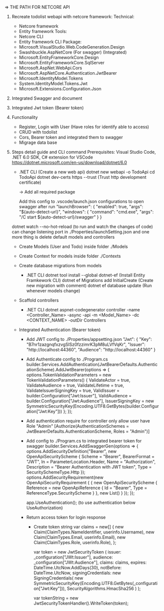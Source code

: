 => THE PATH FOR NETCORE API

1. Recreate todolist webapi with netcore framework:
   Technical:
   - Netcore framework
   - Entity framework
     Tools:
   - Netcore CLI
   - Entity framework CLI
     Package:
   - Microsoft.VisualStudio.Web.CodeGeneration.Design
   - Swashbuckle.AspNetCore (For swagger) (Integrated)
   - Microsoft.EntityFrameworkCore.Design
   - Microsoft.EntityFrameworkCore.SqlServer
   - Microsoft.AspNet.WebApi.Cors
   - Microsoft.AspNetCore.Authentication.JwtBearer
   - Microsoft.IdentityModel.Tokens
   - System.IdentityModel.Tokens.Jwt
   - Microsoft.Extensions.Configuration.Json
2. Integrated Swagger and document
3. Integrated Jwt token (Bearer token)
4. Functionality
   - Register, Login with User (Have roles for identify able to access)
   - CRUD with todolist
   - Cors, Bearer token and integrated them to swagger
   - Migrage data base
5. Steps detail guide and CLI command
   Prerequisites: Visual Studio Code, .NET 6.0 SDK, C# extension for VSCode
   https://dotnet.microsoft.com/en-us/download/dotnet/6.0

   - .NET CLI (Create a new web api)
     dotnet new webapi -o TodoApi
     cd TodoApi
     dotnet dev-certs https --trust (Trust http development certificate)

     -> Add all required package

     Add this config to .vscode/launch.json configurations to open swagger after run
     "launchBrowser": {
        "enabled": true,
        "args": "${auto-detect-url}",
        "windows": {
          "command": "cmd.exe",
          "args": "/C start ${auto-detect-url}/swagger"
        }
      }

   dotnet watch --no-hot-reload (to run and watch the changes of code)
   can change listening port in ./Properties/launchSetting.json
   and one more thing is delete default models and controllers

   - Create Models (User and Todo) inside folder ./Models
   - Create Context for models inside folder ./Contexts

   - Create database migrations from models

      * .NET CLI
     dotnet tool install --global dotnet-ef (Install Entity Framkework CLI)
     dotnet ef Migrations add InitialCreate (Create new migration with comment)
     dotnet ef database update (Run whenever models change)

    - Scaffold controllers
      * .NET CLI
      dotnet aspnet-codegenerator controller -name <Controller_Name> -async -api -m <Model_Name> -dc <CONTEXT_NAME> -outDir Controllers

    - Integrated Authentication (Bearer token)
      + Add JWT config to ./Properties/appsetting.json
        "Jwt": {
          "Key": "B7nr1zazgnqfxzvgSISz0fzzimrK3pM8uLVfVqKr",
          "Issuer": "http://localhost:44360",
          "Audience": "http://localhost:44360"
        }
      + Add Authenticate config to ./Program.cs
        builder.Services.AddAuthentication(JwtBearerDefaults.AuthenticationScheme).AddJwtBearer(options =>
        {
          options.TokenValidationParameters = new TokenValidationParameters()
          {
            ValidateActor = true,
            ValidateAudience = true,
            ValidateLifetime = true,
            ValidateIssuerSigningKey = true,
            ValidIssuer = builder.Configuration["Jwt:Issuer"],
            ValidAudience = builder.Configuration["Jwt:Audience"],
            IssuerSigningKey = new SymmetricSecurityKey(Encoding.UTF8.GetBytes(builder.Configuration["Jwt:Key"]))
          };
        });
      + Add authentication require for controller only allow user have Role "Admin"
        [Authorize(AuthenticationSchemes = JwtBearerDefaults.AuthenticationScheme, Roles = "Admin")]
      + Add config to ./Program.cs to integrated bearer token for swagger
        builder.Services.AddSwaggerGen(options =>
        {
          options.AddSecurityDefinition("Bearer", new OpenApiSecurityScheme
          {
            Scheme = "Bearer",
            BearerFormat = "JWT",
            In = ParameterLocation.Header,
            Name = "Authorization",
            Description = "Bearer Authentication with JWT token",
            Type = SecuritySchemeType.Http
          });
          options.AddSecurityRequirement(new OpenApiSecurityRequirement
          {
            {
              new OpenApiSecurityScheme
              {
                Reference = new OpenApiReference
                {
                  Id = "Bearer",
                  Type = ReferenceType.SecurityScheme
                }
              },
              new List<string>()
            }
          });
        });

        app.UseAuthentication(); (to use authentication below UseAuthorization)
      + Return access token for login response
        * Create token string
          var claims = new[]
          {
            new Claim(ClaimTypes.NameIdentifier, userinfo.Username),
            new Claim(ClaimTypes.Email, userinfo.Email),
            new Claim(ClaimTypes.Role, userinfo.Role),
          };

          var token = new JwtSecurityToken
          (
            issuer: _configuration["JWt:Issuer"],
            audience: _configuration["JWt:Audience"],
            claims: claims,
            expires: DateTime.UtcNow.AddDays(30),
            notBefore: DateTime.UtcNow,
            signingCredentials: new SigningCredentials(
              new SymmetricSecurityKey(Encoding.UTF8.GetBytes(_configuration["Jwt:Key"])),
              SecurityAlgorithms.HmacSha256
            )
          );

          var tokenString = new JwtSecurityTokenHandler().WriteToken(token);